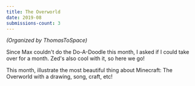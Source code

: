 ```yaml
---
title: The Overworld
date: 2019-08
submissions-count: 3
---
```

_(Organized by ThomasToSpace)_

Since Max couldn't do the Do-A-Doodle this month, I asked if I could take over for a month. Zed's also cool with it, so here we go!

This month, illustrate the most beautiful thing about Minecraft: The Overworld with a drawing, song, craft, etc!
